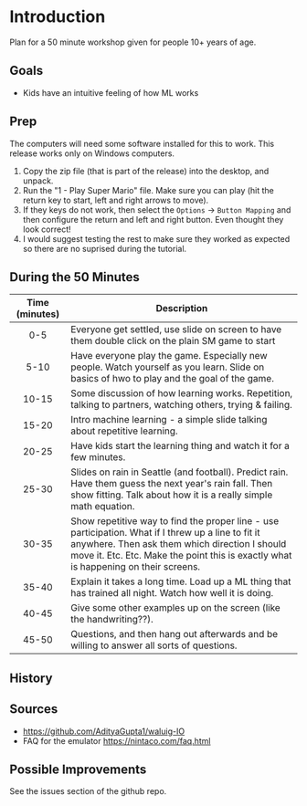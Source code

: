 # Introduction

Plan for a 50 minute workshop given for people 10+ years of age.

## Goals

- Kids have an intuitive feeling of how ML works

## Prep

The computers will need some software installed for this to work. This release works only on Windows computers.

1. Copy the zip file (that is part of the release) into the desktop, and unpack.
2. Run the "1 - Play Super Mario" file. Make sure you can play (hit the return key to start, left and right arrows to move).
3. If they keys do not work, then select the `Options` -> `Button Mapping` and then configure the return and left and right button. Even thought they look correct!
4. I would suggest testing the rest to make sure they worked as expected so there are no suprised during the tutorial.

## During the 50 Minutes

| Time (minutes) | Description |
| :-----------------: | ---------- |
| 0-5 | Everyone get settled, use slide on screen to have them double click on the plain SM game to start|
| 5-10 | Have everyone play the game. Especially new people. Watch yourself as you learn. Slide on basics of hwo to play and the goal of the game. |
| 10-15 | Some discussion of how learning works. Repetition, talking to partners, watching others, trying & failing. |
| 15-20 | Intro machine learning - a simple slide talking about repetitive learning. |
| 20-25 | Have kids start the learning thing and watch it for a few minutes. |
| 25-30 | Slides on rain in Seattle (and football). Predict rain. Have them guess the next year's rain fall. Then show fitting. Talk about how it is a really simple math equation. |
| 30-35 | Show repetitive way to find the proper line - use participation. What if I threw up a line to fit it anywhere. Then ask them which direction I should move it. Etc. Etc. Make the point this is exactly what is happening on their screens. |
| 35-40 | Explain it takes a long time. Load up a ML thing that has trained all night. Watch how well it is doing. |
| 40-45 | Give some other examples up on the screen (like the handwriting??). |
| 45-50 | Questions, and then hang out afterwards and be willing to answer all sorts of questions. |

## History

## Sources

- https://github.com/AdityaGupta1/waluig-IO
- FAQ for the emulator https://nintaco.com/faq.html

## Possible Improvements

See the issues section of the github repo.